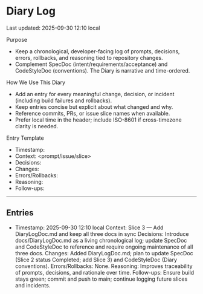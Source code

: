 # Diary Log

Last updated: 2025-09-30 12:10 local

Purpose
- Keep a chronological, developer-facing log of prompts, decisions, errors, rollbacks, and reasoning tied to repository changes.
- Complement SpecDoc (intent/requirements/acceptance) and CodeStyleDoc (conventions). The Diary is narrative and time-ordered.

How We Use This Diary
- Add an entry for every meaningful change, decision, or incident (including build failures and rollbacks).
- Keep entries concise but explicit about what changed and why.
- Reference commits, PRs, or issue slice names when available.
- Prefer local time in the header; include ISO-8601 if cross-timezone clarity is needed.

Entry Template
- Timestamp: <YYYY-MM-DD HH:mm local>
- Context: <prompt/issue/slice>
- Decisions: <key decisions made>
- Changes: <files or areas touched>
- Errors/Rollbacks: <if any>
- Reasoning: <summary of rationale>
- Follow-ups: <next actions>

---

## Entries

- Timestamp: 2025-09-30 12:10 local
  Context: Slice 3 — Add DiaryLogDoc.md and keep all three docs in sync
  Decisions: Introduce docs/DiaryLogDoc.md as a living chronological log; update SpecDoc and CodeStyleDoc to reference and require ongoing maintenance of all three docs.
  Changes: Added DiaryLogDoc.md; plan to update SpecDoc (Slice 2 status Completed; add Slice 3) and CodeStyleDoc (Diary conventions).
  Errors/Rollbacks: None.
  Reasoning: Improves traceability of prompts, decisions, and rationale over time.
  Follow-ups: Ensure build stays green; commit and push to main; continue logging future slices and incidents.
